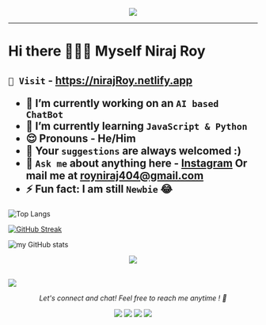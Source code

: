 <p align="center"><img src="https://github.com/Niraj-Roy/Niraj-Roy/blob/main/39998-web-development.gif"=alt"bt">
<br>
<hr>

# Hi there 🙋🏻‍♂️ Myself  Niraj Roy 

<h2>

` 💌 Visit ` - https://nirajRoy.netlify.app

- 🔭 I’m currently working on an ` AI based ChatBot `
- 🌱 I’m currently learning ` JavaScript & Python `
- 😌 Pronouns - He/Him
- 🥰 Your ` suggestions ` are always welcomed :)
- 💬 ` Ask me ` about anything here - [Instagram](https://instagram.com/_oye_niraj)
      Or mail me at royniraj404@gmail.com
- ⚡ Fun fact: I am still ` Newbie ` 😂

</h2>


![Top Langs](https://github-readme-stats.vercel.app/api/top-langs/?username=Niraj-Roy&layout=compact)

[![GitHub Streak](https://github-readme-streak-stats.herokuapp.com?user=Niraj-Roy&theme=Javascript-dark&date_format=j%20M%5B%20Y%5D)](https://git.io/streak-stats)

![my GitHub stats](https://github-readme-stats.vercel.app/api?username=Niraj-Roy&theme=highcontrast&show_icons=true)



<div align="center"> 
  <img align="center" src="https://activity-graph.herokuapp.com/graph?username=Niraj-Roy&theme=react-dark">
</div>

<br>

![](https://komarev.com/ghpvc/?username=Niraj-Roy&color=brightgreen)

<p align="center">
  <i>Let's connect and chat! Feel free to reach me anytime ! 🥰</i>

 <br>
<p align="center">
    <a href="https://twitter.com/royniraj404" alt="Twitter"><img src="https://raw.githubusercontent.com/jayehernandez/jayehernandez/3f5402efef9a0ae89211a6e04609558e862ca616/readme/twitter-fill.svg"></a>
    <a href="https://https://www.linkedin.com/in/niraj-roy-777649228" alt="Linkedin"><img src="https://raw.githubusercontent.com/jayehernandez/jayehernandez/3f5402efef9a0ae89211a6e04609558e862ca616/readme/linkedin-fill.svg"></a>
    <a href="mailto: royniraj404@gmail.com" alt="Contact me"><img src="https://raw.githubusercontent.com/jayehernandez/jayehernandez/3f5402efef9a0ae89211a6e04609558e862ca616/readme/mail-fill.svg"></a>
    <a href="https://NirajRoy.netlify.app" alt="My site"><img src="https://raw.githubusercontent.com/jayehernandez/jayehernandez/3f5402efef9a0ae89211a6e04609558e862ca616/readme/external-link-line.svg"></a>
  </p>


  
</p>
